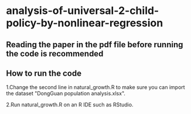 # analysis-of-universal-2-child-policy-by-nonlinear-regression

## Reading the paper in the pdf file before running the code is recommended

## How to run the code

1.Change the second line in natural_growth.R to make sure you can import the dataset "DongGuan population analysis.xlsx".

2.Run natural_growth.R on an R IDE such as RStudio.
